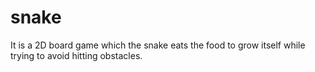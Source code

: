 # snake

It is a 2D board game which the snake eats the food to grow itself while trying to avoid hitting obstacles.